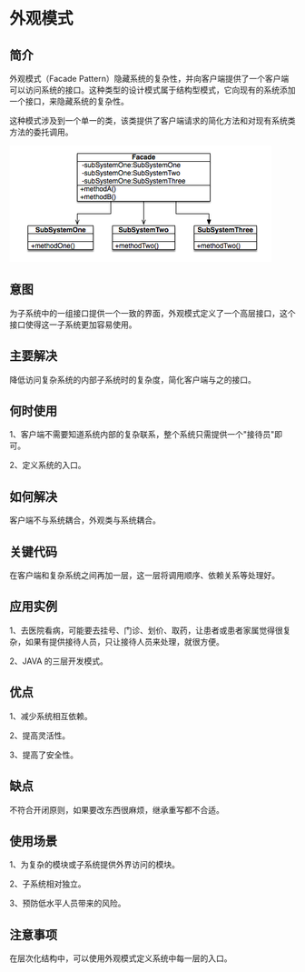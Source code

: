 # 外观模式

## 简介
外观模式（Facade Pattern）隐藏系统的复杂性，并向客户端提供了一个客户端可以访问系统的接口。这种类型的设计模式属于结构型模式，它向现有的系统添加一个接口，来隐藏系统的复杂性。

这种模式涉及到一个单一的类，该类提供了客户端请求的简化方法和对现有系统类方法的委托调用。

![门面模式](门面模式.png)

## 意图
为子系统中的一组接口提供一个一致的界面，外观模式定义了一个高层接口，这个接口使得这一子系统更加容易使用。

## 主要解决
降低访问复杂系统的内部子系统时的复杂度，简化客户端与之的接口。

## 何时使用 

1、客户端不需要知道系统内部的复杂联系，整个系统只需提供一个"接待员"即可。 

2、定义系统的入口。

## 如何解决

客户端不与系统耦合，外观类与系统耦合。

## 关键代码

在客户端和复杂系统之间再加一层，这一层将调用顺序、依赖关系等处理好。

## 应用实例

1、去医院看病，可能要去挂号、门诊、划价、取药，让患者或患者家属觉得很复杂，如果有提供接待人员，只让接待人员来处理，就很方便。 

2、JAVA 的三层开发模式。

## 优点

1、减少系统相互依赖。 

2、提高灵活性。 

3、提高了安全性。

## 缺点

不符合开闭原则，如果要改东西很麻烦，继承重写都不合适。

## 使用场景

1、为复杂的模块或子系统提供外界访问的模块。 

2、子系统相对独立。 

3、预防低水平人员带来的风险。

## 注意事项

在层次化结构中，可以使用外观模式定义系统中每一层的入口。








